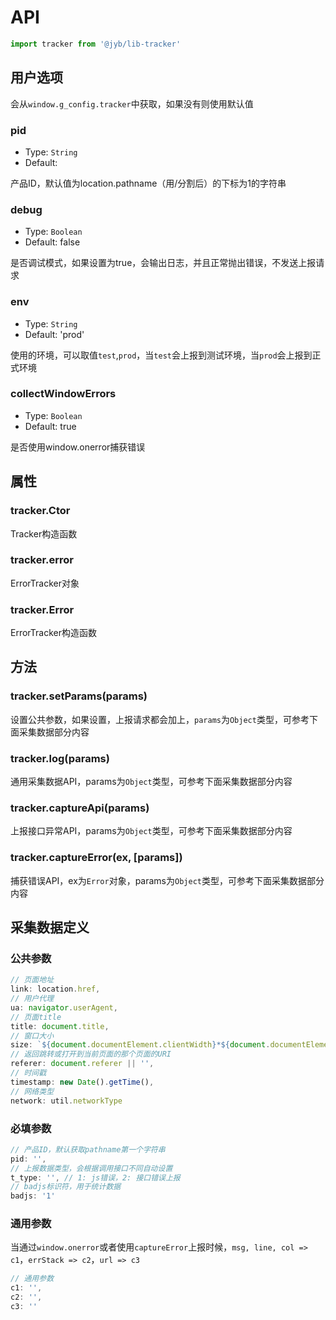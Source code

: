 # API

```javascript
import tracker from '@jyb/lib-tracker'
```

## 用户选项

会从`window.g_config.tracker`中获取，如果没有则使用默认值

### pid
- Type: `String`
- Default: 

产品ID，默认值为location.pathname（用/分割后）的下标为1的字符串

### debug
- Type: `Boolean`
- Default: false

是否调试模式，如果设置为true，会输出日志，并且正常抛出错误，不发送上报请求

### env
- Type: `String`
- Default: 'prod'

使用的环境，可以取值`test`,`prod`，当`test`会上报到测试环境，当`prod`会上报到正式环境

### collectWindowErrors
- Type: `Boolean`
- Default: true

是否使用window.onerror捕获错误

## 属性

### tracker.Ctor

Tracker构造函数

### tracker.error

ErrorTracker对象

### tracker.Error

ErrorTracker构造函数

## 方法

### tracker.setParams(params)

设置公共参数，如果设置，上报请求都会加上，`params`为`Object`类型，可参考下面采集数据部分内容

### tracker.log(params)

通用采集数据API，params为`Object`类型，可参考下面采集数据部分内容

### tracker.captureApi(params)

上报接口异常API，params为`Object`类型，可参考下面采集数据部分内容

### tracker.captureError(ex, [params])

捕获错误API，ex为`Error`对象，params为`Object`类型，可参考下面采集数据部分内容

## 采集数据定义

### 公共参数

```javascript
// 页面地址
link: location.href,
// 用户代理
ua: navigator.userAgent,
// 页面title
title: document.title,
// 窗口大小
size: `${document.documentElement.clientWidth}*${document.documentElement.clientHeight}`,
// 返回跳转或打开到当前页面的那个页面的URI
referer: document.referer || '',
// 时间戳
timestamp: new Date().getTime(),
// 网络类型
network: util.networkType
```

### 必填参数

```javascript
// 产品ID，默认获取pathname第一个字符串
pid: '',
// 上报数据类型，会根据调用接口不同自动设置
t_type: '', // 1: js错误，2: 接口错误上报
// badjs标识符，用于统计数据
badjs: '1'
```

### 通用参数

当通过`window.onerror`或者使用`captureError`上报时候，`msg, line, col => c1`，`errStack => c2`，`url => c3`

```javascript
// 通用参数
c1: '',
c2: '',
c3: ''
```

